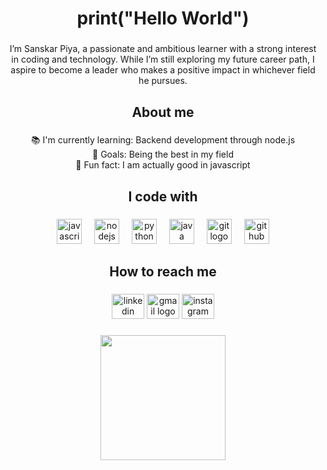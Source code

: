 <h1 align="center">print("Hello World")</h1>

###

<p align="center">I’m Sanskar Piya, a passionate and ambitious learner with a strong interest in coding and technology. While I’m still exploring my future career path, I aspire to become a leader who makes a positive impact in whichever field he pursues.</p>

###

<h2 align="center">About me</h2>

###

<p align="center">📚 I'm currently learning:  Backend development through node.js<br>🎯 Goals: Being the best in my field<br>🎲 Fun fact: I am actually good in javascript</p>

###

<h2 align="center">I code with</h2>

###

<div align="center">
  <img src="https://cdn.jsdelivr.net/gh/devicons/devicon/icons/javascript/javascript-original.svg" height="40" alt="javascript logo"  />
  <img width="12" />
  <img src="https://cdn.jsdelivr.net/gh/devicons/devicon/icons/nodejs/nodejs-original.svg" height="40" alt="nodejs logo"  />
  <img width="12" />
  <img src="https://cdn.jsdelivr.net/gh/devicons/devicon/icons/python/python-original.svg" height="40" alt="python logo"  />
  <img width="12" />
  <img src="https://cdn.jsdelivr.net/gh/devicons/devicon/icons/java/java-original.svg" height="40" alt="java logo"  />
  <img width="12" />
  <img src="https://skillicons.dev/icons?i=git" height="40" alt="git logo"  />
  <img width="12" />
  <img src="https://skillicons.dev/icons?i=github" height="40" alt="github logo"  />
</div>

###

<div align="left">
</div>

###

<h2 align="center">How to reach me</h2>

###

<div align="center">
  <a href="https://www.linkedin.com/in/sanskar-piya-799922316/"><img src="https://raw.githubusercontent.com/maurodesouza/profile-readme-generator/master/src/assets/icons/social/linkedin/default.svg" width="52" height="40" alt="linkedin logo"  /></a>
  <img src="https://raw.githubusercontent.com/maurodesouza/profile-readme-generator/master/src/assets/icons/social/gmail/default.svg" width="52" height="40" alt="gmail logo"  />
  <a href="https://www.instagram.com/sanskar_piya/"><img src="https://raw.githubusercontent.com/maurodesouza/profile-readme-generator/master/src/assets/icons/social/instagram/default.svg" width="52" height="40" alt="instagram logo"  /></a>
</div>

###

<div align="center">
  <img height="200" src="https://media4.giphy.com/media/v1.Y2lkPTc5MGI3NjExNjljZzBpcDVjdWE4Z2o5aTRpNGxwaGk0ZWl4dmhlbjFvbmw4MnZmNCZlcD12MV9pbnRlcm5hbF9naWZfYnlfaWQmY3Q9Zw/SefUpaLtGNLs9gtg4u/giphy.gif"  />
</div>

###

<div align="left">
</div>

###
